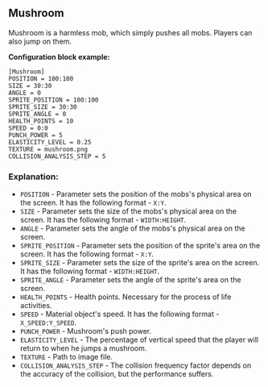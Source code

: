  ## Mushroom

 Mushroom is a harmless mob, which simply pushes all mobs. Players can also jump on them.

 **Configuration block example:**

    [Mushroom]
    POSITION = 100:100
    SIZE = 30:30
    ANGLE = 0
    SPRITE_POSITION = 100:100
    SPRITE_SIZE = 30:30
    SPRITE_ANGLE = 0
    HEALTH_POINTS = 10
    SPEED = 0:0
    PUNCH_POWER = 5
    ELASTICITY_LEVEL = 0.25
    TEXTURE = mushroom.png
    COLLISION_ANALYSIS_STEP = 5

 ### Explanation:

 * `POSITION` - Parameter sets the position of the mobs's physical area on the screen. It has the following format - `X:Y`.
 * `SIZE` - Parameter sets the size of the mobs's physical area on the screen. It has the following format - `WIDTH:HEIGHT`.
 * `ANGLE` - Parameter sets the angle of the mobs's physical area on the screen.
 * `SPRITE_POSITION` - Parameter sets the position of the sprite's area on the screen. It has the following format - `X:Y`.
 * `SPRITE_SIZE` - Parameter sets the size of the sprite's area on the screen. It has the following format - `WIDTH:HEIGHT`.
 * `SPRITE_ANGLE` - Parameter sets the angle of the sprite's area on the screen. 
 * `HEALTH_POINTS` - Health points. Necessary for the process of life activities.
 * `SPEED` - Material object's speed. It has the following format - `X_SPEED:Y_SPEED`.
 * `PUNCH_POWER` - Mushroom's push power.
 * `ELASTICITY_LEVEL` - The percentage of vertical speed that the player will return to when he jumps a mushroom.
 * `TEXTURE` - Path to image file.
 * `COLLISION_ANALYSIS_STEP` - The collision frequency factor depends on the accuracy of the collision, but the performance suffers.